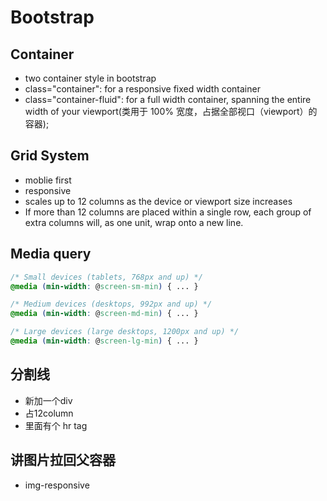 # Bootstrap

## Container
* two container style in bootstrap
* class="container": for a responsive fixed width container
* class="container-fluid": for a full width container, spanning the entire width of your viewport(类用于 100% 宽度，占据全部视口（viewport）的容器);

## Grid System
* moblie first
* responsive
* scales up to 12 columns as the device or viewport size increases
* If more than 12 columns are placed within a single row, each group of extra columns will, as one unit, wrap onto a new line.

## Media query
```CSS
/* Small devices (tablets, 768px and up) */
@media (min-width: @screen-sm-min) { ... }

/* Medium devices (desktops, 992px and up) */
@media (min-width: @screen-md-min) { ... }

/* Large devices (large desktops, 1200px and up) */
@media (min-width: @screen-lg-min) { ... }
```
## 分割线
* 新加一个div
* 占12column
* 里面有个 hr tag

## 讲图片拉回父容器
* img-responsive